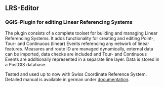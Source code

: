 ## LRS-Editor 
### QGIS-Plugin for editing Linear Referencing Systems
The plugin consists of a complete toolset for building and managing Linear Referencing Systems. It adds functionality for creating and editing Point-, Tour- and Continuous (linear) Events referencing any network of linear features. Measures and route ID are managed dynamically, external data can be imported, data checks are included and Tour- and Continuous Events are additionally represented in a separate line layer. Data is stored in a PostGIS database.

Tested and used up to now with Swiss Coordinate Reference System. Detailed manual is available in german under [documentation](https://github.com/Holenstein-Ingenieure-AG/lrs-editor/tree/main/documentation). 

